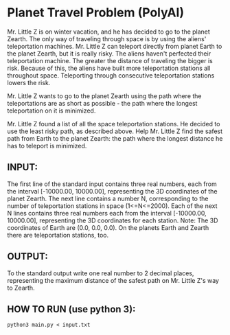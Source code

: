 # Planet Travel Problem (PolyAI)

Mr. Little Z is on winter vacation, and he has decided to go to the planet Zearth. The only way of traveling through space is by using the aliens' teleportation machines. Mr. Little Z can teleport directly from planet Earth to the planet Zearth, but it is really risky. The aliens haven't perfected their teleportation machine. The greater the distance of traveling the bigger is risk. Because of this, the aliens have built more teleportation stations all throughout space. Teleporting through consecutive teleportation stations lowers the risk.

Mr. Little Z wants to go to the planet Zearth using the path where the teleportations are as short as possible - the path where the longest teleportation on it is minimized.

Mr. Little Z found a list of all the space teleportation stations. He decided to use the least risky path, as described above.
Help Mr. Little Z find the safest path from Earth to the planet Zearth: the path where the longest distance he has to teleport is minimized.

## INPUT:
The first line of the standard input contains three real numbers, each from the interval [-10000.00, 10000.00], representing the 3D coordinates of the planet Zearth. The next line contains a number ​N​, corresponding to the number of teleportation stations in space (1<=​N​<=2000). Each of the next ​N lines contains three real numbers each from the interval [-10000.00, 10000.00], representing the 3D coordinates for each station.
Note: The 3D coordinates of Earth are (0.0, 0.0, 0.0). On the planets Earth and Zearth there are teleportation stations, too.

## OUTPUT:
To the standard output write one real number to 2 decimal places, representing the maximum distance of the safest path on Mr. Little Z's way to Zearth.

## HOW TO RUN (use python 3):
```console
python3 main.py < input.txt
```
